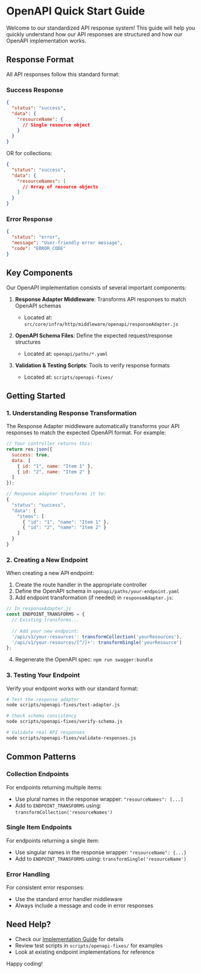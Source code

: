 # OpenAPI Quick Start Guide

Welcome to our standardized API response system! This guide will help you quickly understand how our API responses are structured and how our OpenAPI implementation works.

## Response Format

All API responses follow this standard format:

### Success Response

```json
{
  "status": "success",
  "data": {
    "resourceName": { 
      // Single resource object
    }
  }
}
```

OR for collections:

```json
{
  "status": "success",
  "data": {
    "resourceNames": [
      // Array of resource objects
    ]
  }
}
```

### Error Response

```json
{
  "status": "error",
  "message": "User-friendly error message",
  "code": "ERROR_CODE"
}
```

## Key Components

Our OpenAPI implementation consists of several important components:

1. **Response Adapter Middleware**: Transforms API responses to match OpenAPI schemas
   - Located at: `src/core/infra/http/middleware/openapi/responseAdapter.js`

2. **OpenAPI Schema Files**: Define the expected request/response structures
   - Located at: `openapi/paths/*.yaml`

3. **Validation & Testing Scripts**: Tools to verify response formats
   - Located at: `scripts/openapi-fixes/`

## Getting Started

### 1. Understanding Response Transformation

The Response Adapter middleware automatically transforms your API responses to match the expected OpenAPI format. For example:

```javascript
// Your controller returns this:
return res.json({
  success: true,
  data: [
    { id: "1", name: "Item 1" },
    { id: "2", name: "Item 2" }
  ]
});

// Response adapter transforms it to:
{
  "status": "success",
  "data": {
    "items": [
      { "id": "1", "name": "Item 1" },
      { "id": "2", "name": "Item 2" }
    ]
  }
}
```

### 2. Creating a New Endpoint

When creating a new API endpoint:

1. Create the route handler in the appropriate controller
2. Define the OpenAPI schema in `openapi/paths/your-endpoint.yaml`
3. Add endpoint transformation (if needed) in `responseAdapter.js`:

```javascript
// In responseAdapter.js
const ENDPOINT_TRANSFORMS = {
  // Existing transforms...
  
  // Add your new endpoint:
  '/api/v1/your-resources': transformCollection('yourResources'),
  '/api/v1/your-resources/[^/]+': transformSingle('yourResource')
};
```

4. Regenerate the OpenAPI spec: `npm run swagger:bundle`

### 3. Testing Your Endpoint

Verify your endpoint works with our standard format:

```bash
# Test the response adapter
node scripts/openapi-fixes/test-adapter.js

# Check schema consistency
node scripts/openapi-fixes/verify-schema.js

# Validate real API responses
node scripts/openapi-fixes/validate-responses.js
```

## Common Patterns

### Collection Endpoints

For endpoints returning multiple items:
- Use plural names in the response wrapper: `"resourceNames": [...]`
- Add to `ENDPOINT_TRANSFORMS` using: `transformCollection('resourceNames')`

### Single Item Endpoints 

For endpoints returning a single item:
- Use singular names in the response wrapper: `"resourceName": {...}`
- Add to `ENDPOINT_TRANSFORMS` using: `transformSingle('resourceName')`

### Error Handling

For consistent error responses:
- Use the standard error handler middleware
- Always include a message and code in error responses

## Need Help?

- Check our [Implementation Guide](./openapi-solution-implementation.md) for details
- Review test scripts in `scripts/openapi-fixes/` for examples
- Look at existing endpoint implementations for reference

Happy coding! 